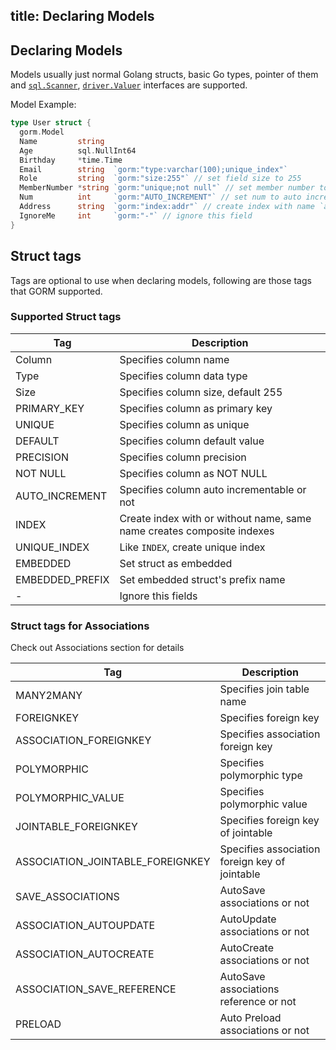 ## title: Declaring Models

## Declaring Models

Models usually just normal Golang structs, basic Go types, pointer of them and [`sql.Scanner`](https://golang.org/pkg/database/sql/#Scanner), [`driver.Valuer`](https://golang.org/pkg/database/sql/driver/#Valuer) interfaces are supported.

Model Example:

```go
type User struct {
  gorm.Model
  Name         string
  Age          sql.NullInt64
  Birthday     *time.Time
  Email        string  `gorm:"type:varchar(100);unique_index"`
  Role         string  `gorm:"size:255"` // set field size to 255
  MemberNumber *string `gorm:"unique;not null"` // set member number to unique and not null
  Num          int     `gorm:"AUTO_INCREMENT"` // set num to auto incrementable
  Address      string  `gorm:"index:addr"` // create index with name `addr` for address
  IgnoreMe     int     `gorm:"-"` // ignore this field
}
```

## Struct tags

Tags are optional to use when declaring models, following are those tags that GORM supported.

### Supported Struct tags

| Tag             | Description                                                            |
| --------------- | ---------------------------------------------------------------------- |
| Column          | Specifies column name                                                  |
| Type            | Specifies column data type                                             |
| Size            | Specifies column size, default 255                                     |
| PRIMARY_KEY     | Specifies column as primary key                                        |
| UNIQUE          | Specifies column as unique                                             |
| DEFAULT         | Specifies column default value                                         |
| PRECISION       | Specifies column precision                                             |
| NOT NULL        | Specifies column as NOT NULL                                           |
| AUTO_INCREMENT  | Specifies column auto incrementable or not                             |
| INDEX           | Create index with or without name, same name creates composite indexes |
| UNIQUE_INDEX    | Like `INDEX`, create unique index                                      |
| EMBEDDED        | Set struct as embedded                                                 |
| EMBEDDED_PREFIX | Set embedded struct's prefix name                                      |
| -               | Ignore this fields                                                     |

### Struct tags for Associations

Check out Associations section for details

| Tag                                | Description                                    |
| ---------------------------------- | ---------------------------------------------- |
| MANY2MANY                          | Specifies join table name                      |
| FOREIGNKEY                         | Specifies foreign key                          |
| ASSOCIATION_FOREIGNKEY             | Specifies association foreign key              |
| POLYMORPHIC                        | Specifies polymorphic type                     |
| POLYMORPHIC_VALUE                  | Specifies polymorphic value                    |
| JOINTABLE_FOREIGNKEY               | Specifies foreign key of jointable             |
| ASSOCIATION_JOINTABLE_FOREIGNKEY | Specifies association foreign key of jointable |
| SAVE_ASSOCIATIONS                  | AutoSave associations or not                   |
| ASSOCIATION_AUTOUPDATE             | AutoUpdate associations or not                 |
| ASSOCIATION_AUTOCREATE             | AutoCreate associations or not                 |
| ASSOCIATION_SAVE_REFERENCE       | AutoSave associations reference or not         |
| PRELOAD                            | Auto Preload associations or not               |